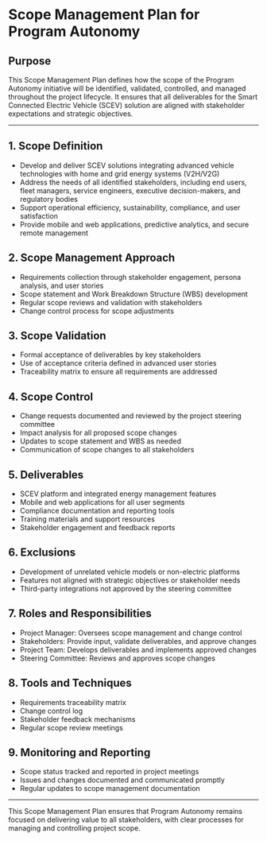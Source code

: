 # Scope Management Plan for Program Autonomy

## Purpose
This Scope Management Plan defines how the scope of the Program Autonomy initiative will be identified, validated, controlled, and managed throughout the project lifecycle. It ensures that all deliverables for the Smart Connected Electric Vehicle (SCEV) solution are aligned with stakeholder expectations and strategic objectives.

---

## 1. Scope Definition
- Develop and deliver SCEV solutions integrating advanced vehicle technologies with home and grid energy systems (V2H/V2G)
- Address the needs of all identified stakeholders, including end users, fleet managers, service engineers, executive decision-makers, and regulatory bodies
- Support operational efficiency, sustainability, compliance, and user satisfaction
- Provide mobile and web applications, predictive analytics, and secure remote management

## 2. Scope Management Approach
- Requirements collection through stakeholder engagement, persona analysis, and user stories
- Scope statement and Work Breakdown Structure (WBS) development
- Regular scope reviews and validation with stakeholders
- Change control process for scope adjustments

## 3. Scope Validation
- Formal acceptance of deliverables by key stakeholders
- Use of acceptance criteria defined in advanced user stories
- Traceability matrix to ensure all requirements are addressed

## 4. Scope Control
- Change requests documented and reviewed by the project steering committee
- Impact analysis for all proposed scope changes
- Updates to scope statement and WBS as needed
- Communication of scope changes to all stakeholders

## 5. Deliverables
- SCEV platform and integrated energy management features
- Mobile and web applications for all user segments
- Compliance documentation and reporting tools
- Training materials and support resources
- Stakeholder engagement and feedback reports

## 6. Exclusions
- Development of unrelated vehicle models or non-electric platforms
- Features not aligned with strategic objectives or stakeholder needs
- Third-party integrations not approved by the steering committee

## 7. Roles and Responsibilities
- Project Manager: Oversees scope management and change control
- Stakeholders: Provide input, validate deliverables, and approve changes
- Project Team: Develops deliverables and implements approved changes
- Steering Committee: Reviews and approves scope changes

## 8. Tools and Techniques
- Requirements traceability matrix
- Change control log
- Stakeholder feedback mechanisms
- Regular scope review meetings

## 9. Monitoring and Reporting
- Scope status tracked and reported in project meetings
- Issues and changes documented and communicated promptly
- Regular updates to scope management documentation

---

This Scope Management Plan ensures that Program Autonomy remains focused on delivering value to all stakeholders, with clear processes for managing and controlling project scope.
